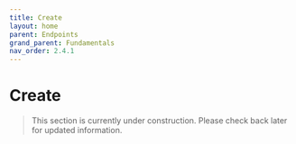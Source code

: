 ```yaml
---
title: Create
layout: home
parent: Endpoints
grand_parent: Fundamentals
nav_order: 2.4.1
---
```


# Create

> This section is currently under construction. Please check back later for updated information.